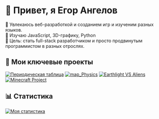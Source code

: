 # 👋 Привет, я Егор Ангелов

🔭 Увлекаюсь веб-разработкой и созданием игр и изученим разных языков.  
🌱 Изучаю JavaScript, 3D-графику, Python  
🎯 Цель: стать full-stack разработчиком  и просто продвинутым программистом в разных отрослях. 

## 🚀 Мои ключевые проекты

[![Периодическая таблица](https://github-readme-stats.vercel.app/api/pin/?username=DIBERLOG&repo=periodic-table)](https://github.com/DIBERLOG/periodic-table)
[![map_Physics](https://github-readme-stats.vercel.app/api/pin/?username=DIBERLOG&repo=map_Physics)](https://github.com/DIBERLOG/map_Physics)
[![Earthlight VS Aliens](https://github-readme-stats.vercel.app/api/pin/?username=DIBERLOG&repo=Earthlight-VS-Aliens-Attacks)](https://github.com/DIBERLOG/Earthlight-VS-Aliens-Attacks)
[![Minecraft Project](https://github-readme-stats.vercel.app/api/pin/?username=DIBERLOG&repo=the-minecraft-project)](https://github.com/DIBERLOG/the-minecraft-project)

## 📊 Статистика

[![Моя статистика](https://github-readme-stats.vercel.app/api?username=DIBERLOG&show_icons=true&theme=radical)](https://github.com/DIBERLOG)
